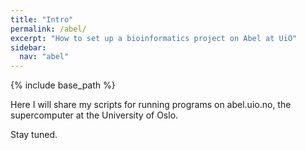 ```yaml
---
title: "Intro"
permalink: /abel/
excerpt: "How to set up a bioinformatics project on Abel at UiO"
sidebar:
  nav: "abel"
---
```


{% include base_path %}

Here I will share my scripts for running programs on abel.uio.no, the supercomputer at the University of Oslo.

Stay tuned.
